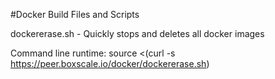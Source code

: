 #Docker Build Files and Scripts

dockererase.sh - Quickly stops and deletes all docker images

Command line runtime: source <(curl -s https://peer.boxscale.io/docker/dockererase.sh)
